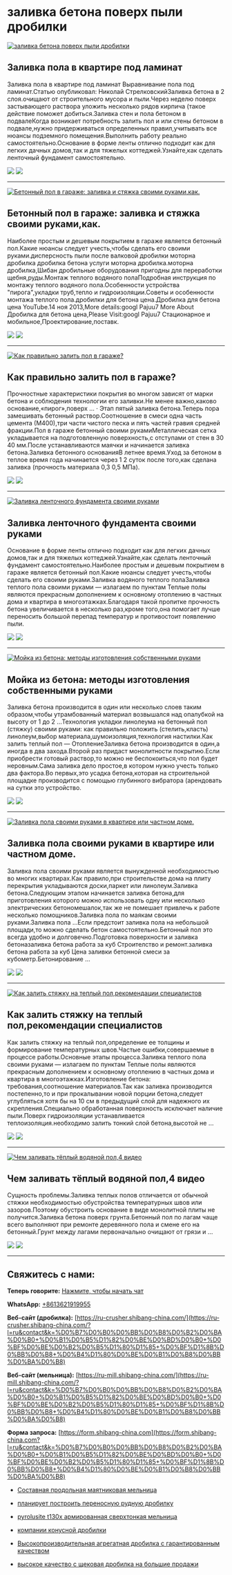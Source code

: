 # заливка бетона поверх пыли дробилки

<a href="https://swt.shibang-china.com/?l=ru&img&k=%D0%B7%D0%B0%D0%BB%D0%B8%D0%B2%D0%BA%D0%B0+%D0%B1%D0%B5%D1%82%D0%BE%D0%BD%D0%B0+%D0%BF%D0%BE%D0%B2%D0%B5%D1%80%D1%85+%D0%BF%D1%8B%D0%BB%D0%B8+%D0%B4%D1%80%D0%BE%D0%B1%D0%B8%D0%BB%D0%BA%D0%B8" target="_blank">![заливка бетона поверх пыли дробилки](http://static.shibang-china.com/all-800x300/1408.jpg)</a>

## Заливка пола в квартире под ламинат
Заливка пола в квартире под ламинат Выравнивание пола под ламинат.Статью опубликовал: Николай СтрелковскийЗаливка бетона в 2 слоя.очищают от строительного мусора и пыли.Через неделю поверх застывающего раствора уложить несколько рядов кирпича (такое действие поможет добиться.Заливка стен и пола бетоном в подвалеКогда возникает потребность залить пол и или стены бетоном в подвале,нужно придерживаться определенных правил,учитывать все нюансы подземного помещения.Выполнить работу реально самостоятельно.Основание в форме ленты отлично подходит как для легких дачных домов,так и для тяжелых коттеджей.Узнайте,как сделать ленточный фундамент самостоятельно.


<a href="https://whatsapp.shibangsoft.com/WhatsApp.php" target="_blank" title="WhatsApp">![](http://static.shibang-china.com/icon/whatsapp.png)</a> <a href="https://swt.shibang-china.com/?l=ru&icon&k=%D0%B7%D0%B0%D0%BB%D0%B8%D0%B2%D0%BA%D0%B0+%D0%B1%D0%B5%D1%82%D0%BE%D0%BD%D0%B0+%D0%BF%D0%BE%D0%B2%D0%B5%D1%80%D1%85+%D0%BF%D1%8B%D0%BB%D0%B8+%D0%B4%D1%80%D0%BE%D0%B1%D0%B8%D0%BB%D0%BA%D0%B8" target="_blank">![](http://static.shibang-china.com/icon/chat-ru.png)</a>

---

<a href="https://swt.shibang-china.com/?l=ru&img&k=%D0%B7%D0%B0%D0%BB%D0%B8%D0%B2%D0%BA%D0%B0+%D0%B1%D0%B5%D1%82%D0%BE%D0%BD%D0%B0+%D0%BF%D0%BE%D0%B2%D0%B5%D1%80%D1%85+%D0%BF%D1%8B%D0%BB%D0%B8+%D0%B4%D1%80%D0%BE%D0%B1%D0%B8%D0%BB%D0%BA%D0%B8" target="_blank">![Бетонный пол в гараже: заливка и стяжка своими руками,как.](http://static.shibang-china.com/all-800x300/870.jpg)</a>

## Бетонный пол в гараже: заливка и стяжка своими руками,как.
Наиболее простым и дешевым покрытием в гараже является бетонный пол.Какие нюансы следует учесть,чтобы сделать его своими руками.дисперсность пыли после валковой дробилки моторна дробилка дробилка бетона услуги моторна дробилка.моторна дробилка,Шибан дробильные оборудования пригодны для переработки щебня,руды.Монтаж теплого водяного полаПодробная инструкция по монтажу теплого водяного пола.Особенности устройства &quot;пирога&quot;,укладки труб,тепло и гидроизоляции.Советы и особенности монтажа теплого пола.дробилки для бетона цена.Дробилка для бетона цена YouTube.14 ноя 2013,More details:googl Pajuu7 More About Дробилка для бетона цена,Please Visit:googl Pajuu7 Стационарное и мобильное,Проектирование,поставк.


<a href="https://whatsapp.shibangsoft.com/WhatsApp.php" target="_blank" title="WhatsApp">![](http://static.shibang-china.com/icon/whatsapp.png)</a> <a href="https://swt.shibang-china.com/?l=ru&icon&k=%D0%B7%D0%B0%D0%BB%D0%B8%D0%B2%D0%BA%D0%B0+%D0%B1%D0%B5%D1%82%D0%BE%D0%BD%D0%B0+%D0%BF%D0%BE%D0%B2%D0%B5%D1%80%D1%85+%D0%BF%D1%8B%D0%BB%D0%B8+%D0%B4%D1%80%D0%BE%D0%B1%D0%B8%D0%BB%D0%BA%D0%B8" target="_blank">![](http://static.shibang-china.com/icon/chat-ru.png)</a>

---

<a href="https://swt.shibang-china.com/?l=ru&img&k=%D0%B7%D0%B0%D0%BB%D0%B8%D0%B2%D0%BA%D0%B0+%D0%B1%D0%B5%D1%82%D0%BE%D0%BD%D0%B0+%D0%BF%D0%BE%D0%B2%D0%B5%D1%80%D1%85+%D0%BF%D1%8B%D0%BB%D0%B8+%D0%B4%D1%80%D0%BE%D0%B1%D0%B8%D0%BB%D0%BA%D0%B8" target="_blank">![Как правильно залить пол в гараже?](http://static.shibang-china.com/all-800x300/857.jpg)</a>

## Как правильно залить пол в гараже?
Прочностные характеристики покрытия во многом зависят от марки бетона и соблюдения технологии его заливки.Не менее важно,каково основание,&#171;пирог&#187;,поверх …&nbsp;&#0183;&#32;Этап пятый заливка бетона.Теперь пора замешивать бетонный раствор.Соотношение в смеси одна часть цемента (М400),три части чистого песка и пять частей гравия средней фракции.Пол в гараже бетонный своими рукамиМеталлическая сетка укладывается на подготовленную поверхность,с отступами от стен в 30 40 мм.После устанавливаются маячки и начинается заливка бетона.Заливка бетонного основанияВ летнее время.Уход за бетоном в теплое время года начинается через 1 2 суток после того,как сделана заливка (прочность материала 0,3 0,5 МПа).


<a href="https://whatsapp.shibangsoft.com/WhatsApp.php" target="_blank" title="WhatsApp">![](http://static.shibang-china.com/icon/whatsapp.png)</a> <a href="https://swt.shibang-china.com/?l=ru&icon&k=%D0%B7%D0%B0%D0%BB%D0%B8%D0%B2%D0%BA%D0%B0+%D0%B1%D0%B5%D1%82%D0%BE%D0%BD%D0%B0+%D0%BF%D0%BE%D0%B2%D0%B5%D1%80%D1%85+%D0%BF%D1%8B%D0%BB%D0%B8+%D0%B4%D1%80%D0%BE%D0%B1%D0%B8%D0%BB%D0%BA%D0%B8" target="_blank">![](http://static.shibang-china.com/icon/chat-ru.png)</a>

---

<a href="https://swt.shibang-china.com/?l=ru&img&k=%D0%B7%D0%B0%D0%BB%D0%B8%D0%B2%D0%BA%D0%B0+%D0%B1%D0%B5%D1%82%D0%BE%D0%BD%D0%B0+%D0%BF%D0%BE%D0%B2%D0%B5%D1%80%D1%85+%D0%BF%D1%8B%D0%BB%D0%B8+%D0%B4%D1%80%D0%BE%D0%B1%D0%B8%D0%BB%D0%BA%D0%B8" target="_blank">![Заливка ленточного фундамента своими руками](http://static.shibang-china.com/all-800x300/200.jpg)</a>

## Заливка ленточного фундамента своими руками
Основание в форме ленты отлично подходит как для легких дачных домов,так и для тяжелых коттеджей.Узнайте,как сделать ленточный фундамент самостоятельно.Наиболее простым и дешевым покрытием в гараже является бетонный пол.Какие нюансы следует учесть,чтобы сделать его своими руками.Заливка водяного теплого полаЗаливка теплого пола своими руками — излагаем по пунктам Теплые полы являются прекрасным дополнением к основному отоплению в частных дома и квартира в многоэтажках.Благодаря такой пропитке прочность бетона увеличивается в несколько раз,кроме того,она помогает лучше переносить большой перепад температур и противостоит появлению пыли.


<a href="https://whatsapp.shibangsoft.com/WhatsApp.php" target="_blank" title="WhatsApp">![](http://static.shibang-china.com/icon/whatsapp.png)</a> <a href="https://swt.shibang-china.com/?l=ru&icon&k=%D0%B7%D0%B0%D0%BB%D0%B8%D0%B2%D0%BA%D0%B0+%D0%B1%D0%B5%D1%82%D0%BE%D0%BD%D0%B0+%D0%BF%D0%BE%D0%B2%D0%B5%D1%80%D1%85+%D0%BF%D1%8B%D0%BB%D0%B8+%D0%B4%D1%80%D0%BE%D0%B1%D0%B8%D0%BB%D0%BA%D0%B8" target="_blank">![](http://static.shibang-china.com/icon/chat-ru.png)</a>

---

<a href="https://swt.shibang-china.com/?l=ru&img&k=%D0%B7%D0%B0%D0%BB%D0%B8%D0%B2%D0%BA%D0%B0+%D0%B1%D0%B5%D1%82%D0%BE%D0%BD%D0%B0+%D0%BF%D0%BE%D0%B2%D0%B5%D1%80%D1%85+%D0%BF%D1%8B%D0%BB%D0%B8+%D0%B4%D1%80%D0%BE%D0%B1%D0%B8%D0%BB%D0%BA%D0%B8" target="_blank">![Мойка из бетона: методы изготовления собственными руками](http://static.shibang-china.com/all-800x300/1179.jpg)</a>

## Мойка из бетона: методы изготовления собственными руками
Заливка бетона производится в один или несколько слоев таким образом,чтобы утрамбованный материал возвышался над опалубкой на высоту от 1 до 2 …Технология укладки линолеума на бетонный пол (стяжку) своими руками: как правильно положить (стелить,класть) линолеум,выбор материала,шумоизоляция,технология настилки.Как залить теплый пол — ОтоплениеЗаливка бетона производится в один,а иногда в два захода.Второй раз придаст монолитности покрытию.Если приобрести готовый раствор,то можно не беспокоиться,что пол будет неровным.Сама заливка дело простое,в котором нужно учесть только два фактора.Во первых,это усадка бетона,которая на строительной площадке производится с помощью глубинного вибратора (арендовать на сутки это устройство.


<a href="https://whatsapp.shibangsoft.com/WhatsApp.php" target="_blank" title="WhatsApp">![](http://static.shibang-china.com/icon/whatsapp.png)</a> <a href="https://swt.shibang-china.com/?l=ru&icon&k=%D0%B7%D0%B0%D0%BB%D0%B8%D0%B2%D0%BA%D0%B0+%D0%B1%D0%B5%D1%82%D0%BE%D0%BD%D0%B0+%D0%BF%D0%BE%D0%B2%D0%B5%D1%80%D1%85+%D0%BF%D1%8B%D0%BB%D0%B8+%D0%B4%D1%80%D0%BE%D0%B1%D0%B8%D0%BB%D0%BA%D0%B8" target="_blank">![](http://static.shibang-china.com/icon/chat-ru.png)</a>

---

<a href="https://swt.shibang-china.com/?l=ru&img&k=%D0%B7%D0%B0%D0%BB%D0%B8%D0%B2%D0%BA%D0%B0+%D0%B1%D0%B5%D1%82%D0%BE%D0%BD%D0%B0+%D0%BF%D0%BE%D0%B2%D0%B5%D1%80%D1%85+%D0%BF%D1%8B%D0%BB%D0%B8+%D0%B4%D1%80%D0%BE%D0%B1%D0%B8%D0%BB%D0%BA%D0%B8" target="_blank">![Заливка пола своими руками в квартире или частном доме.](http://static.shibang-china.com/all-800x300/678.jpg)</a>

## Заливка пола своими руками в квартире или частном доме.
Заливка пола своими руками является вынужденной необходимостью во многих квартирах.Как правило,при строительстве дома на плиту перекрытия укладываются доски,паркет или линолеум.Заливка бетона.Следующим этапом начинается заливка бетона,для приготовления которого можно использовать одну или несколько электрических бетономешалок,так же не помешает привлечь к работе несколько помощников.Заливка пола по маякам своими руками.Заливка пола …Если предстоит заливка пола на небольшой площади,то можно сделать бетон самостоятельно.Бетонный пол это всегда удобно и долговечно.Подготовка поверхности и заливка бетоназаливка бетона работа за куб Строителство и ремонт.заливка бетона работа за куб Цена заливки бетонной смеси за кубометр.Бетонирование …


<a href="https://whatsapp.shibangsoft.com/WhatsApp.php" target="_blank" title="WhatsApp">![](http://static.shibang-china.com/icon/whatsapp.png)</a> <a href="https://swt.shibang-china.com/?l=ru&icon&k=%D0%B7%D0%B0%D0%BB%D0%B8%D0%B2%D0%BA%D0%B0+%D0%B1%D0%B5%D1%82%D0%BE%D0%BD%D0%B0+%D0%BF%D0%BE%D0%B2%D0%B5%D1%80%D1%85+%D0%BF%D1%8B%D0%BB%D0%B8+%D0%B4%D1%80%D0%BE%D0%B1%D0%B8%D0%BB%D0%BA%D0%B8" target="_blank">![](http://static.shibang-china.com/icon/chat-ru.png)</a>

---

<a href="https://swt.shibang-china.com/?l=ru&img&k=%D0%B7%D0%B0%D0%BB%D0%B8%D0%B2%D0%BA%D0%B0+%D0%B1%D0%B5%D1%82%D0%BE%D0%BD%D0%B0+%D0%BF%D0%BE%D0%B2%D0%B5%D1%80%D1%85+%D0%BF%D1%8B%D0%BB%D0%B8+%D0%B4%D1%80%D0%BE%D0%B1%D0%B8%D0%BB%D0%BA%D0%B8" target="_blank">![Как залить стяжку на теплый пол,рекомендации специалистов](http://static.shibang-china.com/all-800x300/1051.jpg)</a>

## Как залить стяжку на теплый пол,рекомендации специалистов
Как залить стяжку на теплый пол,определение ее толщины и формирование температурных швов.Частые ошибки,совершаемые в процессе работы.Основные этапы процесса.Заливка теплого пола своими руками — излагаем по пунктам Теплые полы являются прекрасным дополнением к основному отоплению в частных дома и квартира в многоэтажках.Изготовление бетона: требования,соотношение материалов.Так как заливка производится постепенно,то и при прокалывании новой порции бетона,следует углубляться хотя бы на 10 см в предыдущий слой для надежного их скрепления.Специально обработанная поверхность исключает наличие пыли.Поверх гидроизоляции устанавливается теплоизоляция.необходимо залить тонкий слой бетона,высотой не …


<a href="https://whatsapp.shibangsoft.com/WhatsApp.php" target="_blank" title="WhatsApp">![](http://static.shibang-china.com/icon/whatsapp.png)</a> <a href="https://swt.shibang-china.com/?l=ru&icon&k=%D0%B7%D0%B0%D0%BB%D0%B8%D0%B2%D0%BA%D0%B0+%D0%B1%D0%B5%D1%82%D0%BE%D0%BD%D0%B0+%D0%BF%D0%BE%D0%B2%D0%B5%D1%80%D1%85+%D0%BF%D1%8B%D0%BB%D0%B8+%D0%B4%D1%80%D0%BE%D0%B1%D0%B8%D0%BB%D0%BA%D0%B8" target="_blank">![](http://static.shibang-china.com/icon/chat-ru.png)</a>

---

<a href="https://swt.shibang-china.com/?l=ru&img&k=%D0%B7%D0%B0%D0%BB%D0%B8%D0%B2%D0%BA%D0%B0+%D0%B1%D0%B5%D1%82%D0%BE%D0%BD%D0%B0+%D0%BF%D0%BE%D0%B2%D0%B5%D1%80%D1%85+%D0%BF%D1%8B%D0%BB%D0%B8+%D0%B4%D1%80%D0%BE%D0%B1%D0%B8%D0%BB%D0%BA%D0%B8" target="_blank">![Чем заливать тёплый водяной пол,4 видео](http://static.shibang-china.com/all-800x300/922.jpg)</a>

## Чем заливать тёплый водяной пол,4 видео
Сущность проблемы.Заливка теплых полов отличается от обычной стяжки необходимостью обустройства температурных швов или зазоров.Поэтому обустроить основание в виде монолитной плиты не получится.Заливка бетона поверх грунта.Бетонный пол по лагам чаще всего выполняют при ремонте деревянного пола и смене его на бетонный.Грунт между лагами первоначально очищают от грязи и …

<a href="https://whatsapp.shibangsoft.com/WhatsApp.php" target="_blank" title="WhatsApp">![](http://static.shibang-china.com/icon/whatsapp.png)</a> <a href="https://swt.shibang-china.com/?l=ru&icon&k=%D0%B7%D0%B0%D0%BB%D0%B8%D0%B2%D0%BA%D0%B0+%D0%B1%D0%B5%D1%82%D0%BE%D0%BD%D0%B0+%D0%BF%D0%BE%D0%B2%D0%B5%D1%80%D1%85+%D0%BF%D1%8B%D0%BB%D0%B8+%D0%B4%D1%80%D0%BE%D0%B1%D0%B8%D0%BB%D0%BA%D0%B8" target="_blank">![](http://static.shibang-china.com/icon/chat-ru.png)</a>

---
## Свяжитесь с нами:

**Теперь говорите:** [Нажмите, чтобы начать чат](https://swt.shibang-china.com?l=ru&contact&k=%D0%B7%D0%B0%D0%BB%D0%B8%D0%B2%D0%BA%D0%B0+%D0%B1%D0%B5%D1%82%D0%BE%D0%BD%D0%B0+%D0%BF%D0%BE%D0%B2%D0%B5%D1%80%D1%85+%D0%BF%D1%8B%D0%BB%D0%B8+%D0%B4%D1%80%D0%BE%D0%B1%D0%B8%D0%BB%D0%BA%D0%B8)

**WhatsApp:**  [+8613621919955](https://whatsapp.shibangsoft.com/WhatsApp.php)

**Веб-сайт (дробилка):** [https://ru-crusher.shibang-china.com/](https://ru-crusher.shibang-china.com/?l=ru&contact&k=%D0%B7%D0%B0%D0%BB%D0%B8%D0%B2%D0%BA%D0%B0+%D0%B1%D0%B5%D1%82%D0%BE%D0%BD%D0%B0+%D0%BF%D0%BE%D0%B2%D0%B5%D1%80%D1%85+%D0%BF%D1%8B%D0%BB%D0%B8+%D0%B4%D1%80%D0%BE%D0%B1%D0%B8%D0%BB%D0%BA%D0%B8)

**Веб-сайт (мельница):** [https://ru-mill.shibang-china.com/](https://ru-mill.shibang-china.com/?l=ru&contact&k=%D0%B7%D0%B0%D0%BB%D0%B8%D0%B2%D0%BA%D0%B0+%D0%B1%D0%B5%D1%82%D0%BE%D0%BD%D0%B0+%D0%BF%D0%BE%D0%B2%D0%B5%D1%80%D1%85+%D0%BF%D1%8B%D0%BB%D0%B8+%D0%B4%D1%80%D0%BE%D0%B1%D0%B8%D0%BB%D0%BA%D0%B8)

**Форма запроса:** [https://form.shibang-china.com](https://form.shibang-china.com?l=ru&contact&k=%D0%B7%D0%B0%D0%BB%D0%B8%D0%B2%D0%BA%D0%B0+%D0%B1%D0%B5%D1%82%D0%BE%D0%BD%D0%B0+%D0%BF%D0%BE%D0%B2%D0%B5%D1%80%D1%85+%D0%BF%D1%8B%D0%BB%D0%B8+%D0%B4%D1%80%D0%BE%D0%B1%D0%B8%D0%BB%D0%BA%D0%B8)

* [Составная продольная маятниковая мельница](../125/%D0%A1%D0%BE%D1%81%D1%82%D0%B0%D0%B2%D0%BD%D0%B0%D1%8F%20%D0%BF%D1%80%D0%BE%D0%B4%D0%BE%D0%BB%D1%8C%D0%BD%D0%B0%D1%8F%20%D0%BC%D0%B0%D1%8F%D1%82%D0%BD%D0%B8%D0%BA%D0%BE%D0%B2%D0%B0%D1%8F%20%D0%BC%D0%B5%D0%BB%D1%8C%D0%BD%D0%B8%D1%86%D0%B0.md)

* [планирует построить переносную рудную дробилку](../125/%D0%BF%D0%BB%D0%B0%D0%BD%D0%B8%D1%80%D1%83%D0%B5%D1%82%20%D0%BF%D0%BE%D1%81%D1%82%D1%80%D0%BE%D0%B8%D1%82%D1%8C%20%D0%BF%D0%B5%D1%80%D0%B5%D0%BD%D0%BE%D1%81%D0%BD%D1%83%D1%8E%20%D1%80%D1%83%D0%B4%D0%BD%D1%83%D1%8E%20%D0%B4%D1%80%D0%BE%D0%B1%D0%B8%D0%BB%D0%BA%D1%83.md)

* [pyrolusite t130x армированная сверхтонкая мельница](../125/pyrolusite%20t130x%20%D0%B0%D1%80%D0%BC%D0%B8%D1%80%D0%BE%D0%B2%D0%B0%D0%BD%D0%BD%D0%B0%D1%8F%20%D1%81%D0%B2%D0%B5%D1%80%D1%85%D1%82%D0%BE%D0%BD%D0%BA%D0%B0%D1%8F%20%D0%BC%D0%B5%D0%BB%D1%8C%D0%BD%D0%B8%D1%86%D0%B0.md)

* [компании конусной дробилки](../121/%D0%BA%D0%BE%D0%BC%D0%BF%D0%B0%D0%BD%D0%B8%D0%B8%20%D0%BA%D0%BE%D0%BD%D1%83%D1%81%D0%BD%D0%BE%D0%B9%20%D0%B4%D1%80%D0%BE%D0%B1%D0%B8%D0%BB%D0%BA%D0%B8.md)

* [Высокопроизводительная агрегатная дробилка с гарантированным качеством](../125/%D0%92%D1%8B%D1%81%D0%BE%D0%BA%D0%BE%D0%BF%D1%80%D0%BE%D0%B8%D0%B7%D0%B2%D0%BE%D0%B4%D0%B8%D1%82%D0%B5%D0%BB%D1%8C%D0%BD%D0%B0%D1%8F%20%D0%B0%D0%B3%D1%80%D0%B5%D0%B3%D0%B0%D1%82%D0%BD%D0%B0%D1%8F%20%D0%B4%D1%80%D0%BE%D0%B1%D0%B8%D0%BB%D0%BA%D0%B0%20%D1%81%20%D0%B3%D0%B0%D1%80%D0%B0%D0%BD%D1%82%D0%B8%D1%80%D0%BE%D0%B2%D0%B0%D0%BD%D0%BD%D1%8B%D0%BC%20%D0%BA%D0%B0%D1%87%D0%B5%D1%81%D1%82%D0%B2%D0%BE%D0%BC.md)

* [высокое качество c щековая дробилка на большие продажи](../125/%D0%B2%D1%8B%D1%81%D0%BE%D0%BA%D0%BE%D0%B5%20%D0%BA%D0%B0%D1%87%D0%B5%D1%81%D1%82%D0%B2%D0%BE%20c%20%D1%89%D0%B5%D0%BA%D0%BE%D0%B2%D0%B0%D1%8F%20%D0%B4%D1%80%D0%BE%D0%B1%D0%B8%D0%BB%D0%BA%D0%B0%20%D0%BD%D0%B0%20%D0%B1%D0%BE%D0%BB%D1%8C%D1%88%D0%B8%D0%B5%20%D0%BF%D1%80%D0%BE%D0%B4%D0%B0%D0%B6%D0%B8.md)